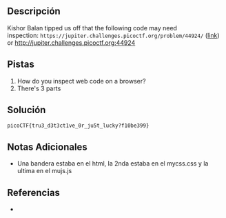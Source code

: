 ## Descripción
Kishor Balan tipped us off that the following code may need inspection: `https://jupiter.challenges.picoctf.org/problem/44924/` ([link](https://jupiter.challenges.picoctf.org/problem/44924/)) or http://jupiter.challenges.picoctf.org:44924

## Pistas
1. How do you inspect web code on a browser?
2. There's 3 parts


## Solución

`picoCTF{tru3_d3t3ct1ve_0r_ju5t_lucky?f10be399}`


## Notas Adicionales
- Una bandera estaba en el html, la 2nda estaba en el mycss.css y la ultima en el mujs.js


## Referencias
- 

